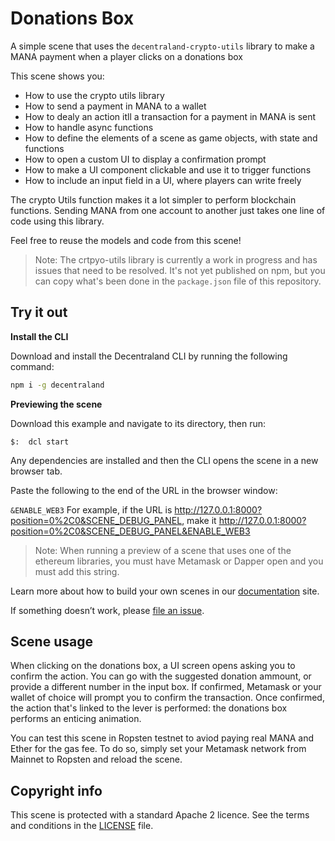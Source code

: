 # Donations Box

A simple scene that uses the `decentraland-crypto-utils` library to make a MANA payment when a player clicks on a donations box

This scene shows you:

- How to use the crypto utils library
- How to send a payment in MANA to a wallet
- How to dealy an action itll a transaction for a payment in MANA is sent
- How to handle async functions
- How to define the elements of a scene as game objects, with state and functions
- How to open a custom UI to display a confirmation prompt
- How to make a UI component clickable and use it to trigger functions
- How to include an input field in a UI, where players can write freely

The crypto Utils function makes it a lot simpler to perform blockchain functions. Sending MANA from one account to another just takes one line of code using this library.

Feel free to reuse the models and code from this scene!

> Note: The crtpyo-utils library is currently a work in progress and has issues that need to be resolved. It's not yet published on npm, but you can copy what's been done in the `package.json` file of this repository.

## Try it out

**Install the CLI**

Download and install the Decentraland CLI by running the following command:

```bash
npm i -g decentraland
```

**Previewing the scene**

Download this example and navigate to its directory, then run:

```
$:  dcl start
```

Any dependencies are installed and then the CLI opens the scene in a new browser tab.

Paste the following to the end of the URL in the browser window:

`&ENABLE_WEB3`
For example, if the URL is http://127.0.0.1:8000?position=0%2C0&SCENE_DEBUG_PANEL, make it http://127.0.0.1:8000?position=0%2C0&SCENE_DEBUG_PANEL&ENABLE_WEB3

> Note: When running a preview of a scene that uses one of the ethereum libraries, you must have Metamask or Dapper open and you must add this string.

Learn more about how to build your own scenes in our [documentation](https://docs.decentraland.org/) site.

If something doesn’t work, please [file an issue](https://github.com/decentraland-scenes/Awesome-Repository/issues/new).

## Scene usage

When clicking on the donations box, a UI screen opens asking you to confirm the action. You can go with the suggested donation ammount, or provide a different number in the input box. If confirmed, Metamask or your wallet of choice will prompt you to confirm the transaction. Once confirmed, the action that's linked to the lever is performed: the donations box performs an enticing animation.

You can test this scene in Ropsten testnet to aviod paying real MANA and Ether for the gas fee. To do so, simply set your Metamask network from Mainnet to Ropsten and reload the scene.

## Copyright info

This scene is protected with a standard Apache 2 licence. See the terms and conditions in the [LICENSE](/LICENSE) file.
